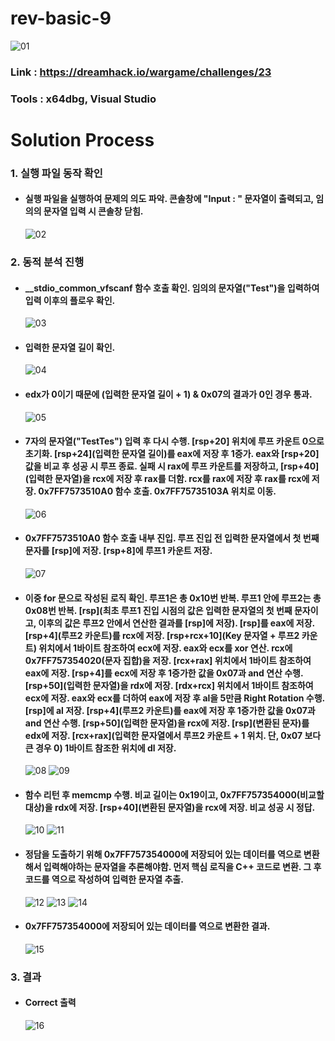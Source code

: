 # **rev-basic-9**

![01](https://github.com/idong00/ReversingStudy/blob/main/Problem16/Image/01.PNG?raw=true)
### Link : https://dreamhack.io/wargame/challenges/23
### Tools : x64dbg, Visual Studio

# **Solution Process**
### 1. 실행 파일 동작 확인
  - #### 실행 파일을 실행하여 문제의 의도 파악. 콘솔창에 "Input : " 문자열이 출력되고, 임의의 문자열 입력 시 콘솔창 닫힘.
    ![02](https://github.com/idong00/ReversingStudy/blob/main/Problem16/Image/02.PNG?raw=true)

### 2. 동적 분석 진행
  - #### __stdio_common_vfscanf 함수 호출 확인. 임의의 문자열("Test")을 입력하여 입력 이후의 플로우 확인.
    ![03](https://github.com/idong00/ReversingStudy/blob/main/Problem16/Image/03.PNG?raw=true)

  - #### 입력한 문자열 길이 확인.
    ![04](https://github.com/idong00/ReversingStudy/blob/main/Problem16/Image/04.PNG?raw=true)

  - #### edx가 0이기 때문에 (입력한 문자열 길이 + 1) & 0x07의 결과가 0인 경우 통과.
    ![05](https://github.com/idong00/ReversingStudy/blob/main/Problem16/Image/05.PNG?raw=true)

  - #### 7자의 문자열("TestTes") 입력 후 다시 수행. [rsp+20] 위치에 루프 카운트 0으로 초기화. [rsp+24](입력한 문자열 길이)를 eax에 저장 후 1증가. eax와 [rsp+20] 값을 비교 후 성공 시 루프 종료. 실패 시 rax에 루프 카운트를 저장하고, [rsp+40](입력한 문자열)을 rcx에 저장 후 rax를 더함. rcx를 rax에 저장 후 rax를 rcx에 저장. 0x7FF7573510A0 함수 호출. 0x7FF75735103A 위치로 이동.
    ![06](https://github.com/idong00/ReversingStudy/blob/main/Problem16/Image/06.PNG?raw=true)

  - #### 0x7FF7573510A0 함수 호출 내부 진입. 루프 진입 전 입력한 문자열에서 첫 번째 문자를 [rsp]에 저장. [rsp+8]에 루프1 카운트 저장.
    ![07](https://github.com/idong00/ReversingStudy/blob/main/Problem16/Image/07.PNG?raw=true)

  - #### 이중 for 문으로 작성된 로직 확인. 루프1은 총 0x10번 반복. 루프1 안에 루프2는 총 0x08번 반복. [rsp](최초 루프1 진입 시점의 값은 입력한 문자열의 첫 번째 문자이고, 이후의 값은 루프2 안에서 연산한 결과를 [rsp]에 저장). [rsp]를 eax에 저장. [rsp+4](루프2 카운트)를 rcx에 저장. [rsp+rcx+10](Key 문자열 + 루프2 카운트) 위치에서 1바이트 참조하여 ecx에 저장. eax와 ecx를 xor 연산. rcx에 0x7FF757354020(문자 집합)을 저장. [rcx+rax] 위치에서 1바이트 참조하여 eax에 저장. [rsp+4]를 ecx에 저장 후 1증가한 값을 0x07과 and 연산 수행. [rsp+50](입력한 문자열)을 rdx에 저장. [rdx+rcx] 위치에서 1바이트 참조하여 ecx에 저장. eax와 ecx를 더하여 eax에 저장 후 al을 5만큼 Right Rotation 수행. [rsp]에 al 저장. [rsp+4](루프2 카운트)를 eax에 저장 후 1증가한 값을 0x07과 and 연산 수행. [rsp+50](입력한 문자열)을 rcx에 저장. [rsp](변환된 문자)를 edx에 저장. [rcx+rax](입력한 문자열에서 루프2 카운트 + 1 위치. 단, 0x07 보다 큰 경우 0) 1바이트 참조한 위치에 dl 저장.
    ![08](https://github.com/idong00/ReversingStudy/blob/main/Problem16/Image/08.PNG?raw=true)
    ![09](https://github.com/idong00/ReversingStudy/blob/main/Problem16/Image/09.PNG?raw=true)

  - #### 함수 리턴 후 memcmp 수행. 비교 길이는 0x19이고, 0x7FF757354000(비교할 대상)을 rdx에 저장. [rsp+40](변환된 문자열)을 rcx에 저장. 비교 성공 시 정답.
    ![10](https://github.com/idong00/ReversingStudy/blob/main/Problem16/Image/10.PNG?raw=true)
    ![11](https://github.com/idong00/ReversingStudy/blob/main/Problem16/Image/11.PNG?raw=true)

  - #### 정담을 도출하기 위해 0x7FF757354000에 저장되어 있는 데이터를 역으로 변환해서 입력해야하는 문자열을 추론해야함. 먼저 핵심 로직을 C++ 코드로 변환. 그 후 코드를 역으로 작성하여 입력한 문자열 추출.
    ![12](https://github.com/idong00/ReversingStudy/blob/main/Problem16/Image/12.PNG?raw=true)
    ![13](https://github.com/idong00/ReversingStudy/blob/main/Problem16/Image/13.PNG?raw=true)
    ![14](https://github.com/idong00/ReversingStudy/blob/main/Problem16/Image/14.PNG?raw=true)

  - #### 0x7FF757354000에 저장되어 있는 데이터를 역으로 변환한 결과.
    ![15](https://github.com/idong00/ReversingStudy/blob/main/Problem16/Image/15.PNG?raw=true)

### 3. 결과
  - #### Correct 출력
    ![16](https://github.com/idong00/ReversingStudy/blob/main/Problem16/Image/16.PNG?raw=true)
